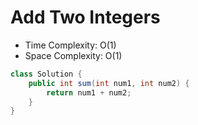 # Add Two Integers

- Time Complexity: O(1)
- Space Complexity: O(1)

```java
class Solution {
    public int sum(int num1, int num2) {
        return num1 + num2;
    }
}
```
